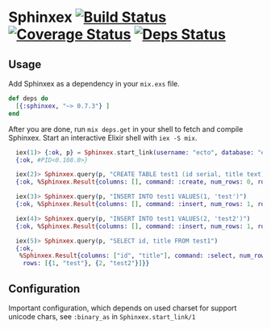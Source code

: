 Sphinxex [![Build Status](https://travis-ci.org/xerions/sphinxex.svg)](https://travis-ci.org/xerions/sphinxex) [![Coverage Status](https://coveralls.io/repos/xerions/sphinxex/badge.svg?branch=master&service=github)](https://coveralls.io/github/xerions/sphinxex?branch=master) [![Deps Status](https://beta.hexfaktor.org/badge/all/github/xerions/sphinxex.svg)](https://beta.hexfaktor.org/github/xerions/sphinxex)
=======

## Usage

Add Sphinxex as a dependency in your `mix.exs` file.

```elixir
def deps do
  [{:sphinxex, "~> 0.7.3"} ]
end
```

After you are done, run `mix deps.get` in your shell to fetch and compile Sphinxex. Start an interactive Elixir shell with `iex -S mix`.

```elixir
  iex(1)> {:ok, p} = Sphinxex.start_link(username: "ecto", database: "ecto_test")
  {:ok, #PID<0.108.0>}

  iex(2)> Sphinxex.query(p, "CREATE TABLE test1 (id serial, title text)")
  {:ok, %Sphinxex.Result{columns: [], command: :create, num_rows: 0, rows: []}}

  iex(3)> Sphinxex.query(p, "INSERT INTO test1 VALUES(1, 'test')")
  {:ok, %Sphinxex.Result{columns: [], command: :insert, num_rows: 1, rows: []}}

  iex(4)> Sphinxex.query(p, "INSERT INTO test1 VALUES(2, 'test2')")
  {:ok, %Sphinxex.Result{columns: [], command: :insert, num_rows: 1, rows: []}}

  iex(5)> Sphinxex.query(p, "SELECT id, title FROM test1")
  {:ok,
   %Sphinxex.Result{columns: ["id", "title"], command: :select, num_rows: 2,
    rows: [{1, "test"}, {2, "test2"}]}}
```

## Configuration

Important configuration, which depends on used charset for support unicode chars, see `:binary_as`
in `Sphinxex.start_link/1`
